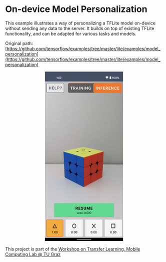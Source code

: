# On-device Model Personalization

This example illustrates a way of personalizing a TFLite model on-device without sending any data to the server. It builds on top of existing TFLite functionality, and can be adapted for various tasks and models.

Original path: [https://github.com/tensorflow/examples/tree/master/lite/examples/model_personalization](https://github.com/tensorflow/examples/tree/master/lite/examples/model_personalization)

<p align="center">
  <img src="app_screenshot.png" alt="app_screenshot" width="250"/>
</p>

This project is part of the [Workshop on Transfer Learning, Mobile Computing Lab @ TU Graz](https://github.com/osaukh/mobile_computing_lab/blob/master/WS04__OnDevice_TransferLearning.md)

